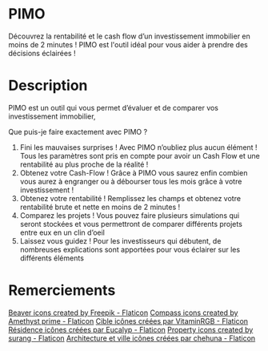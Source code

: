 # PIMO
Découvrez la rentabilité et le cash flow d’un investissement immobilier en moins de 2 minutes !
PIMO est l'outil idéal pour vous aider à prendre des décisions éclairées !

# Description
PIMO est un outil qui vous permet d’évaluer et de comparer vos investissement immobilier, 

Que puis-je faire exactement avec PIMO ? 

1. Fini les mauvaises surprises  ! Avec PIMO n’oubliez plus aucun élément ! Tous les paramètres sont pris en compte pour avoir un Cash Flow et une rentabilité au plus proche de la réalité ! 
2. Obtenez votre Cash-Flow ! Grâce à PIMO vous saurez enfin combien vous aurez à engranger ou à débourser tous les mois grâce à votre investissement ! 
3. Obtenez votre rentabilité ! Remplissez les champs et obtenez votre rentabilité brute et nette en moins de 2 minutes !
4. Comparez les projets ! Vous pouvez faire plusieurs simulations qui seront stockées et vous permettront de comparer différents projets entre eux en un clin d’oeil 
5. Laissez vous guidez ! Pour les investisseurs qui débutent, de nombreuses explications sont apportées pour vous éclairer sur les différents éléments

# Remerciements
<a href="https://www.flaticon.com/free-icons/beaver" title="beaver icons">Beaver icons created by Freepik - Flaticon</a>
<a href="https://www.flaticon.com/free-icons/compass" title="compass icons">Compass icons created by Amethyst prime - Flaticon</a>
<a href="https://www.flaticon.com/fr/icones-gratuites/cible" title="cible icônes">Cible icônes créées par VitaminRGB - Flaticon</a>
<a href="https://www.flaticon.com/fr/icones-gratuites/residence" title="résidence icônes">Résidence icônes créées par Eucalyp - Flaticon</a>
<a href="https://www.flaticon.com/free-icons/property" title="property icons">Property icons created by surang - Flaticon</a>
<a href="https://www.flaticon.com/fr/icones-gratuites/architecture-et-ville" title="architecture et ville icônes">Architecture et ville icônes créées par chehuna - Flaticon</a>
